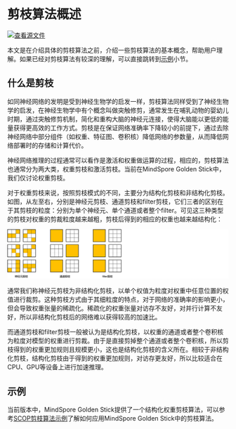 # 剪枝算法概述

[![查看源文件](https://mindspore-website.obs.cn-north-4.myhuaweicloud.com/website-images/master/resource/_static/logo_source.svg)](https://gitee.com/mindspore/docs/blob/master/docs/golden_stick/docs/source_zh_cn/pruner/overview.md)

本文是在介绍具体的剪枝算法之前，介绍一些剪枝算法的基本概念，帮助用户理解。如果已经对剪枝算法有较深的理解，可以直接跳转到[示例](#示例)小节。

## 什么是剪枝

如同神经网络的发明是受到神经生物学的启发一样，剪枝算法同样受到了神经生物学的启发，在神经生物学中有个概念叫做突触修剪，通常发生在哺乳动物的婴幼儿时期，通过突触修剪机制，简化和重构大脑的神经元连接，使得大脑能以更低的能量获得更高效的工作方式。剪枝是在保证网络准确率下降较小的前提下，通过去除神经网络中部分组件（如权重、特征图、卷积核）降低网络的参数量，从而降低网络部署时的存储和计算代价。

神经网络推理的过程通常可以看作是激活和权重做运算的过程，相应的，剪枝算法也通常分为两大类，权重剪枝和激活剪枝。当前在MindSpore Golden Stick中，我们仅讨论权重剪枝。

对于权重剪枝来说，按照剪枝模式的不同，主要分为结构化剪枝和非结构化剪枝。如图，从左至右，分别是神经元剪枝、通道剪枝和filter剪枝，它们三者的区别在于其剪枝的粒度：分别为单个神经元、单个通道或者整个filter。可见这三种类型的剪枝对权重的剪裁粒度越来越粗，剪枝后得到的相应的权重也越来越结构化：

![剪枝的模式](../images/pruner/pruner.png)

通常我们称神经元剪枝为非结构化剪枝，以单个权值为粒度对权重中任意位置的权值进行裁剪。这种剪枝方式由于其细粒度的特点，对于网络的准确率的影响更小，但会导致权重张量的稀疏化。稀疏化的权重张量对访存不友好，对并行计算不友好，所以非结构化剪枝后的网络难以获得较高的加速比。

而通道剪枝和filter剪枝一般被认为是结构化剪枝，以权重的通道或者整个卷积核为粒度对模型的权重进行剪裁。由于是直接剪掉整个通道或者整个卷积核，所以剪枝得到的权重更加规则且规模更小，这也是结构化剪枝的含义所在。相较于非结构化剪枝，结构化剪枝由于得到的权重更加规则，对访存更友好，所以比较适合在CPU、GPU等设备上进行加速推理。

## 示例

当前版本中，MindSpore Golden Stick提供了一个结构化权重剪枝算法，可以参考[SCOP剪枝算法示例](https://www.mindspore.cn/golden_stick/docs/zh-CN/master/pruner/scop.html)了解如何应用MindSpore Golden Stick中的剪枝算法。
